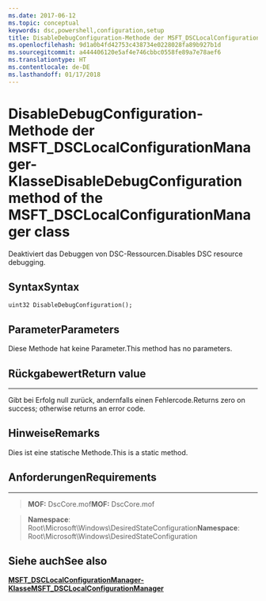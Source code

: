 ```yaml
---
ms.date: 2017-06-12
ms.topic: conceptual
keywords: dsc,powershell,configuration,setup
title: DisableDebugConfiguration-Methode der MSFT_DSCLocalConfigurationManager-Klasse
ms.openlocfilehash: 9d1a0b4fd42753c438734e0228028fa89b927b1d
ms.sourcegitcommit: a444406120e5af4e746cbbc0558fe89a7e78aef6
ms.translationtype: HT
ms.contentlocale: de-DE
ms.lasthandoff: 01/17/2018
---
```

# <a name="disabledebugconfiguration-method-of-the-msftdsclocalconfigurationmanager-class"></a><span data-ttu-id="eb26d-103">DisableDebugConfiguration-Methode der MSFT_DSCLocalConfigurationManager-Klasse</span><span class="sxs-lookup"><span data-stu-id="eb26d-103">DisableDebugConfiguration method of the MSFT_DSCLocalConfigurationManager class</span></span>

<span data-ttu-id="eb26d-104">Deaktiviert das Debuggen von DSC-Ressourcen.</span><span class="sxs-lookup"><span data-stu-id="eb26d-104">Disables DSC resource debugging.</span></span>

<a name="syntax"></a><span data-ttu-id="eb26d-105">Syntax</span><span class="sxs-lookup"><span data-stu-id="eb26d-105">Syntax</span></span>
------

```mof
uint32 DisableDebugConfiguration();
```

<a name="parameters"></a><span data-ttu-id="eb26d-106">Parameter</span><span class="sxs-lookup"><span data-stu-id="eb26d-106">Parameters</span></span>
----------

<span data-ttu-id="eb26d-107">Diese Methode hat keine Parameter.</span><span class="sxs-lookup"><span data-stu-id="eb26d-107">This method has no parameters.</span></span>

## <a name="return-value"></a><span data-ttu-id="eb26d-108">Rückgabewert</span><span class="sxs-lookup"><span data-stu-id="eb26d-108">Return value</span></span>
------------

<span data-ttu-id="eb26d-109">Gibt bei Erfolg null zurück, andernfalls einen Fehlercode.</span><span class="sxs-lookup"><span data-stu-id="eb26d-109">Returns zero on success; otherwise returns an error code.</span></span>

## <a name="remarks"></a><span data-ttu-id="eb26d-110">Hinweise</span><span class="sxs-lookup"><span data-stu-id="eb26d-110">Remarks</span></span>

<span data-ttu-id="eb26d-111">Dies ist eine statische Methode.</span><span class="sxs-lookup"><span data-stu-id="eb26d-111">This is a static method.</span></span>

## <a name="requirements"></a><span data-ttu-id="eb26d-112">Anforderungen</span><span class="sxs-lookup"><span data-stu-id="eb26d-112">Requirements</span></span>
------------
><span data-ttu-id="eb26d-113">**MOF:** DscCore.mof</span><span class="sxs-lookup"><span data-stu-id="eb26d-113">**MOF:** DscCore.mof</span></span>

><span data-ttu-id="eb26d-114">**Namespace**: Root\Microsoft\Windows\DesiredStateConfiguration</span><span class="sxs-lookup"><span data-stu-id="eb26d-114">**Namespace**: Root\Microsoft\Windows\DesiredStateConfiguration</span></span>


## <a name="see-also"></a><span data-ttu-id="eb26d-115">Siehe auch</span><span class="sxs-lookup"><span data-stu-id="eb26d-115">See also</span></span>


[<span data-ttu-id="eb26d-116">**MSFT_DSCLocalConfigurationManager-Klasse**</span><span class="sxs-lookup"><span data-stu-id="eb26d-116">**MSFT_DSCLocalConfigurationManager**</span></span>](msft-dsclocalconfigurationmanager.md)

 

 



